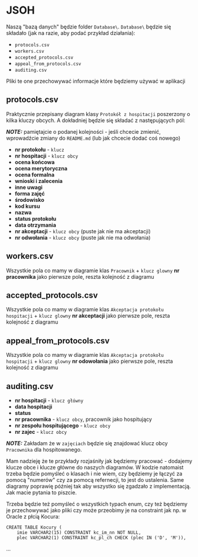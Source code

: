 # JSOH

Naszą "bazą danych" będzie folder `Database\`.
`Database\` będzie się składało (jak na razie, aby podać przykład działania):
 - `protocols.csv` 
 - `workers.csv`
 - `accepted_protocols.csv`
 - `appeal_from_protocols.csv`
 - `auditing.csv`

Pliki te one przechowywać informacje które będziemy używać w aplikacji

## protocols.csv

Praktycznie przepisany diagram klasy `Protokół z hospitacji` poszerzony o kilka kluczy obcych.
A dokładniej będzie się składać z następujących pól:

**_NOTE:_**
pamiętajcie o podanej kolejności - jeśli chcecie zmienić, wprowadźcie zmiany do `README.md` (lub jak chcecie dodać coś nowego)

- **nr protokołu** - `klucz`
- **nr hospitacji** - `klucz obcy`
- **ocena końcowa**
- **ocena merytoryczna**
- **ocena formalna**
- **wnioski i zalecenia**
- **inne uwagi**
- **forma zajęć** 
- **środowisko** 
- **kod kursu**
- **nazwa**
- **status protokołu**
- **data otrzymania**
- **nr akceptacji** - `klucz obcy` (puste jak nie ma akceptacji)
- **nr odwołania** - `klucz obcy` (puste jak nie ma odwołania)

## workers.csv

Wszystkie pola co mamy w diagramie klas `Pracownik` + `klucz glowny` **nr pracownika** jako pierwsze pole, reszta kolejność z diagramu

## accepted_protocols.csv

Wszystkie pola co mamy w diagramie klas `Akceptacja protokołu hospitacji` + `klucz glowny` **nr akceptacji** jako pierwsze pole, reszta kolejność z diagramu

## appeal_from_protocols.csv

Wszystkie pola co mamy w diagramie klas `Akceptacja protokołu hospitacji` + `klucz glowny` **nr odowołania** jako pierwsze pole, reszta kolejność z diagramu

## auditing.csv

- **nr hospitacji** - `klucz główny`
- **data hospitacji**
- **status**
- **nr pracownika** - `klucz obcy`, pracownik jako hospitujący
- **nr zespołu hospitującego** - `klucz obcy`
- **nr zajec** - `klucz obcy`

**_NOTE:_**
Zakładam że w `zajęciach` będzie się znajdować klucz obcy `Pracownika` dla hospitowanego.

Mam nadzieję że te przykłady rozjaśniły jak będziemy pracować - dodajemy klucze obce i klucze główne do naszych diagramów.
W kodzie natomaist trzeba będzie pomyśleć o klasach i nie wiem, czy będziemy je łączyć za pomocą "numerów" czy za pomocą refernecji, to jest do ustalenia.
Same diagramy poprawię później tak aby wszystko się zgadzało z implementacją. Jak macie pytania to piszcie.  

Trzeba będzie też pomyśleć o wszystkich typach enum, czy też będziemy je przechowywać jako pliki czy może przeobimy je na constraint jak np. w Oracle z płcią Kocura:
```
CREATE TABLE Kocury (
    imie VARCHAR2(15) CONSTRAINT kc_im_nn NOT NULL,
    plec VARCHAR2(1) CONSTRAINT kc_pl_ch CHECK (plec IN ('D', 'M')),
```
...